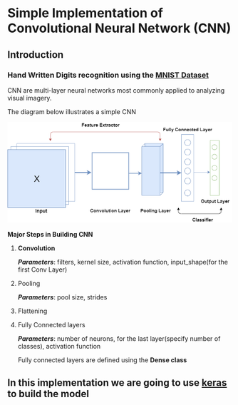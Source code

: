 # Simple Implementation of Convolutional Neural Network (CNN)

## Introduction
### Hand Written Digits recognition using the [MNIST Dataset](http://yann.lecun.com/exdb/mnist/)

CNN are multi-layer neural networks most commonly applied to analyzing visual imagery. 

The diagram below illustrates a simple CNN

<img src="simpleCNN.assets/cnn-1579247129441.png" style="zoom:80%;" />

**Major Steps in Building CNN**

1. **Convolution**

   ***Parameters***: filters, kernel size, activation function, input_shape(for the first Conv Layer)

2. Pooling

   ***Parameters***: pool size, strides

3. Flattening

4. Fully Connected layers 

   ***Parameters***: number of neurons, for the last layer(specify number of classes), activation function

   Fully connected layers are defined using the **Dense class**  

   

## In this implementation we are going to use [keras](https://keras.io) to build the model



